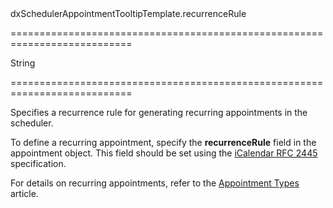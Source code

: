 <!--id-->dxSchedulerAppointmentTooltipTemplate.recurrenceRule<!--/id-->
===========================================================================
<!--type-->String<!--/type-->
===========================================================================

<!--shortDescription-->
Specifies a recurrence rule for generating recurring appointments in the scheduler.
<!--/shortDescription-->

<!--fullDescription-->
To define a recurring appointment, specify the **recurrenceRule** field in the appointment object. This field should be set using the [iCalendar RFC 2445](http://tools.ietf.org/html/rfc2445#section-4.3.10) specification.

For details on recurring appointments, refer to the [Appointment Types](/Documentation/Guide/Widgets/Scheduler/Appointments/Appointment_Types/#Recurring_Appointments) article.
<!--/fullDescription-->